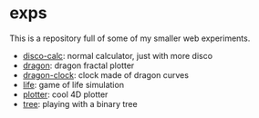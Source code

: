 # exps

This is a repository full of some of my smaller web experiments.

+ [disco-calc](http://sclark.io/exps/disco-calc): normal calculator, just with more disco
+ [dragon](http://sclark.io/exps/dragon): dragon fractal plotter
+ [dragon-clock](http://sclark.io/exps/dragon-clock): clock made of dragon curves
+ [life](http://sclark.io/exps/life): game of life simulation
+ [plotter](http://sclark.io/exps/plotter): cool 4D plotter
+ [tree](http://sclark.io/exps/tree): playing with a binary tree
